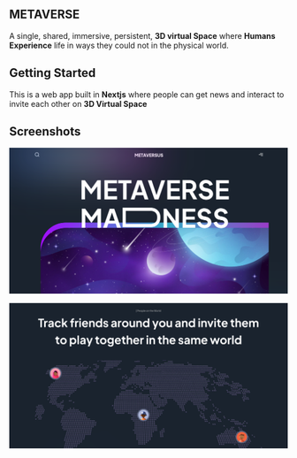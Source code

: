 ## METAVERSE

A single, shared, immersive, persistent, **3D virtual Space** where **Humans Experience** life in ways they could not in the physical world.

## Getting Started
This is a web app built in **Nextjs** where people can get news and interact to invite each other on **3D Virtual Space**

## Screenshots

![1](picture/1.png)

![1](picture/2.png)
